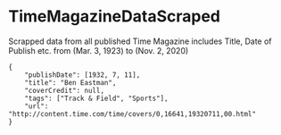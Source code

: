# TimeMagazineDataScraped
Scrapped data from all published Time Magazine includes Title, Date of Publish etc.
from (Mar. 3, 1923) to (Nov. 2, 2020)
```
{
    "publishDate": [1932, 7, 11],
    "title": "Ben Eastman",
    "coverCredit": null,
    "tags": ["Track & Field", "Sports"],
    "url": "http://content.time.com/time/covers/0,16641,19320711,00.html"
}
```
